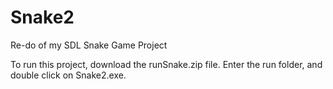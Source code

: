 # Snake2
Re-do of my SDL Snake Game Project

To run this project, download the runSnake.zip file.
Enter the run folder, and double click on Snake2.exe.

